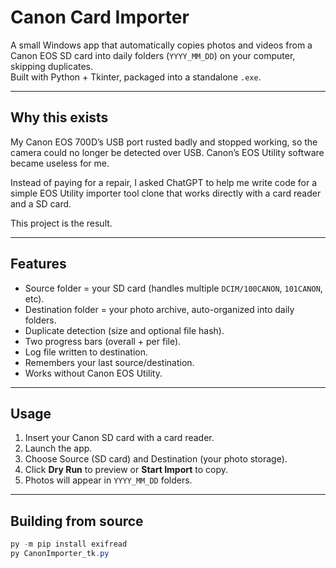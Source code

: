 # Canon Card Importer

A small Windows app that automatically copies photos and videos from a Canon EOS SD card into daily folders (`YYYY_MM_DD`) on your computer, skipping duplicates.  
Built with Python + Tkinter, packaged into a standalone `.exe`.

---

## Why this exists

My Canon EOS 700D’s USB port rusted badly and stopped working, so the camera could no longer be detected over USB. Canon’s EOS Utility software became useless for me.
  
Instead of paying for a repair, I asked ChatGPT to help me write code for a simple EOS Utility importer tool clone that works directly with a card reader and a SD card.  

This project is the result.  

---

## Features
- Source folder = your SD card (handles multiple `DCIM/100CANON`, `101CANON`, etc).  
- Destination folder = your photo archive, auto-organized into daily folders.  
- Duplicate detection (size and optional file hash).  
- Two progress bars (overall + per file).  
- Log file written to destination.  
- Remembers your last source/destination.  
- Works without Canon EOS Utility.

---

## Usage
1. Insert your Canon SD card with a card reader.  
2. Launch the app.  
3. Choose Source (SD card) and Destination (your photo storage).  
4. Click **Dry Run** to preview or **Start Import** to copy.  
5. Photos will appear in `YYYY_MM_DD` folders.

---

## Building from source
```powershell
py -m pip install exifread
py CanonImporter_tk.py

